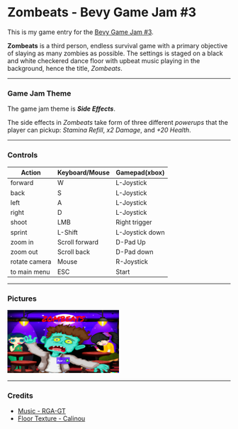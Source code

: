 # Zombeats - Bevy Game Jam #3

This is my game entry for the [Bevy Game Jam #3](https://itch.io/jam/bevy-jam-3).

**Zombeats** is a third person, endless survival game with a primary objective of slaying as many zombies as possible.
The settings is staged on a black and white checkered dance floor with upbeat music playing in the background, hence the title, *Zombeats*.

---
### Game Jam Theme
The game jam theme is ***Side Effects***. 

The side effects in *Zombeats* take form of three different *powerups* that the player can pickup: *Stamina Refill*, *x2 Damage*, and *+20 Health*.

---
### Controls

| Action        | Keyboard/Mouse | Gamepad(xbox)   |
| ------------- | -------------- | --------------- |
| forward       | W              | L-Joystick      |
| back          | S              | L-Joystick      |
| left          | A              | L-Joystick      |
| right         | D              | L-Joystick      |
| shoot         | LMB            | Right trigger   |
| sprint        | L-Shift        | L-Joystick down |
| zoom in       | Scroll forward | D-Pad Up        |
| zoom out      | Scroll back    | D-Pad down      |
| rotate camera | Mouse          | R-Joystick      |
| to main menu  | ESC            | Start           |

---
### Pictures

<img src="assets/imgs/demo/main_menu.png" alt="Main Menu" width="50%">

---
### Credits
- [Music - RGA-GT](https://opengameart.org/content/the-best-of-rga-gt-music-pack)
- [Floor Texture - Calinou](https://opengameart.org/content/seamless-textures-0)